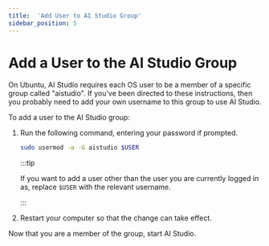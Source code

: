 ```yaml
---
title:  'Add User to AI Studio Group'
sidebar_position: 5
---
```

# Add a User to the AI Studio Group

On Ubuntu, AI Studio requires each OS user to be a member of a specific group called "aistudio". If you've been directed to these instructions, then you probably need to add your own username to this group to use AI Studio.

To add a user to the AI Studio group:

1. Run the following command, entering your password if prompted. 
    ```bash
    sudo usermod -a -G aistudio $USER
    ```
    :::tip

    If you want to add a user other than the user you are currently logged in as, replace `$USER` with the relevant username.

    :::

2. Restart your computer so that the change can take effect.


Now that you are a member of the group, start AI Studio.
